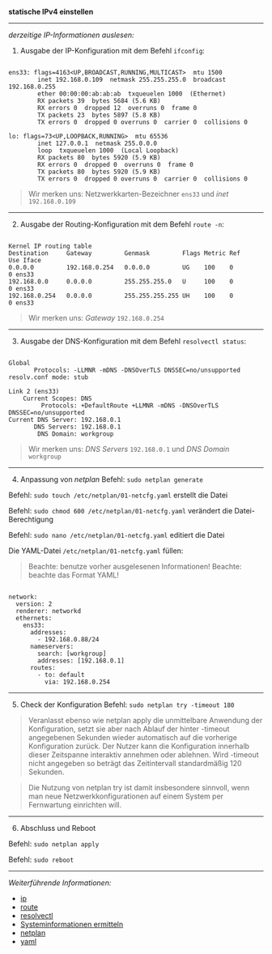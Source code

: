**statische IPv4 einstellen**

---

_derzeitige IP-Informationen auslesen:_

1. Ausgabe der IP-Konfiguration mit dem Befehl ```ifconfig```:

```

ens33: flags=4163<UP,BROADCAST,RUNNING,MULTICAST>  mtu 1500
        inet 192.168.0.109  netmask 255.255.255.0  broadcast 192.168.0.255
        ether 00:00:00:ab:ab:ab  txqueuelen 1000  (Ethernet)
        RX packets 39  bytes 5684 (5.6 KB)
        RX errors 0  dropped 12  overruns 0  frame 0
        TX packets 23  bytes 5897 (5.8 KB)
        TX errors 0  dropped 0 overruns 0  carrier 0  collisions 0

lo: flags=73<UP,LOOPBACK,RUNNING>  mtu 65536
        inet 127.0.0.1  netmask 255.0.0.0
        loop  txqueuelen 1000  (Local Loopback)
        RX packets 80  bytes 5920 (5.9 KB)
        RX errors 0  dropped 0  overruns 0  frame 0
        TX packets 80  bytes 5920 (5.9 KB)
        TX errors 0  dropped 0 overruns 0  carrier 0  collisions 0

```
> Wir merken uns: Netzwerkkarten-Bezeichner ```ens33``` und _inet_ ```192.168.0.109```

---

2. Ausgabe der Routing-Konfiguration mit dem Befehl ```route -n```:

```

Kernel IP routing table
Destination     Gateway         Genmask         Flags Metric Ref    Use Iface
0.0.0.0         192.168.0.254   0.0.0.0         UG    100    0        0 ens33
192.168.0.0     0.0.0.0         255.255.255.0   U     100    0        0 ens33
192.168.0.254   0.0.0.0         255.255.255.255 UH    100    0        0 ens33

```
> Wir merken uns: _Gateway_ ```192.168.0.254```

---

3. Ausgabe der DNS-Konfiguration mit dem Befehl ```resolvectl status```:

```

Global
       Protocols: -LLMNR -mDNS -DNSOverTLS DNSSEC=no/unsupported
resolv.conf mode: stub

Link 2 (ens33)
    Current Scopes: DNS
         Protocols: +DefaultRoute +LLMNR -mDNS -DNSOverTLS DNSSEC=no/unsupported
Current DNS Server: 192.168.0.1
       DNS Servers: 192.168.0.1
        DNS Domain: workgroup

```
> Wir merken uns: _DNS Servers_ ```192.168.0.1``` und _DNS Domain_ ```workgroup```

---

4. Anpassung von _netplan_
Befehl: ```sudo netplan generate```

Befehl: ```sudo touch /etc/netplan/01-netcfg.yaml``` erstellt die Datei

Befehl: ```sudo chmod 600 /etc/netplan/01-netcfg.yaml``` verändert die Datei-Berechtigung

Befehl: ```sudo nano /etc/netplan/01-netcfg.yaml``` editiert die Datei

Die YAML-Datei ```/etc/netplan/01-netcfg.yaml``` füllen:
> Beachte: benutze vorher ausgelesenen Informationen!
> Beachte: beachte das Format YAML!

```

network:
  version: 2
  renderer: networkd
  ethernets:
    ens33:
      addresses:
        - 192.168.0.88/24
      nameservers:
        search: [workgroup]
        addresses: [192.168.0.1]
      routes:
        - to: default
          via: 192.168.0.254

```

---

5. Check der Konfiguration
Befehl: ```sudo netplan try -timeout 180```

> Veranlasst ebenso wie netplan apply die unmittelbare Anwendung der Konfiguration, setzt sie aber nach Ablauf der hinter -timeout angegebenen Sekunden wieder automatisch auf die vorherige Konfiguration zurück. Der Nutzer kann die Konfiguration innerhalb dieser Zeitspanne interaktiv annehmen oder ablehnen. Wird -timeout nicht angegeben so beträgt das Zeitintervall standardmäßig 120 Sekunden.

> Die Nutzung von netplan try ist damit insbesondere sinnvoll, wenn man neue Netzwerkkonfigurationen auf einem System per Fernwartung einrichten will.

---

6. Abschluss und Reboot

Befehl: ```sudo netplan apply```

Befehl: ```sudo reboot```

---

_Weiterführende Informationen:_
* [ip](https://wiki.ubuntuusers.de/ip/)
* [route](https://wiki.ubuntuusers.de/Router/Routing-Funktion/)
* [resolvectl](https://wiki.ubuntuusers.de/systemd/systemd-resolved/)
* [Systeminformationen ermitteln](https://wiki.ubuntuusers.de/Systeminformationen_ermitteln/)
* [netplan](https://wiki.ubuntuusers.de/Netplan/)
* [yaml](https://de.wikipedia.org/wiki/YAML)
